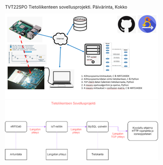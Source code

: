 TVT22SPO Tietoliikenteen sovellusprojekti. Päivärinta, Kokko

![Projektin idea](https://github.com/PaivarintaJohannes/TietoliikenteenSovellusprojekti/blob/main/projektikuva.png)
![Arkkitehtuurikaavio](https://github.com/PaivarintaJohannes/TietoliikenteenSovellusprojekti/blob/main/arkkitehtuurikaavio.png)

